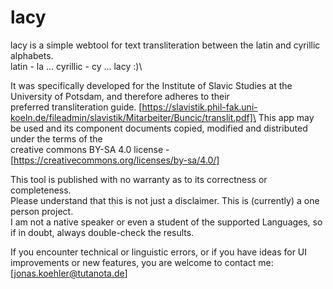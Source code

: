 # lacy
lacy is a simple webtool for text transliteration between the latin and cyrillic alphabets.\
latin - la ... cyrillic - cy ... lacy :)\

It was specifically developed for the Institute of Slavic Studies at the University of Potsdam, and therefore adheres to their\
preferred transliteration guide. [https://slavistik.phil-fak.uni-koeln.de/fileadmin/slavistik/Mitarbeiter/Buncic/translit.pdf]\
This app may be used and its component documents copied, modified and distributed under the terms of the\
creative commons BY-SA 4.0 license - [https://creativecommons.org/licenses/by-sa/4.0/]

This tool is published with no warranty as to its correctness or completeness.\
Please understand that this is not just a disclaimer. This is (currently) a one person project.\
I am not a native speaker or even a student of the supported Languages, so if in doubt, always double-check the results.

If you encounter technical or linguistic errors, or if you have ideas for UI improvements or new features, you are welcome to contact me:\
[jonas.koehler@tutanota.de]
